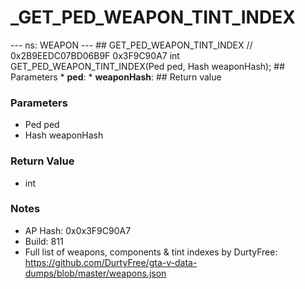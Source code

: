 # _GET_PED_WEAPON_TINT_INDEX

--- ns: WEAPON --- ## GET_PED_WEAPON_TINT_INDEX  // 0x2B9EEDC07BD06B9F 0x3F9C90A7 int GET_PED_WEAPON_TINT_INDEX(Ped ped, Hash weaponHash);   ## Parameters * **ped**: * **weaponHash**:  ## Return value

### Parameters
* Ped ped
* Hash weaponHash

### Return Value
* int

### Notes
* AP Hash: 0x0x3F9C90A7
* Build: 811
* Full list of weapons, components & tint indexes by DurtyFree: https://github.com/DurtyFree/gta-v-data-dumps/blob/master/weapons.json

